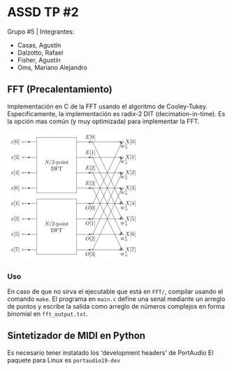 # ASSD TP #2
Grupo #5 | Integrantes:
- Casas, Agustín
- Dalzotto, Rafael
- Fisher, Agustín
- Oms, Mariano Alejandro

## FFT (Precalentamiento)
Implementación en C de la FFT usando el algoritmo de Cooley-Tukey. Específicamente, la implementación es radix-2 DIT (decimation-in-time). Es la opción mas común (y muy optimizada) para implementar la FFT.

![Diagrama de Mariposa para un DIT con N=8](./img/DIT-FFT-butterfly.png)

### Uso
En caso de que no sirva el ejecutable que está en `FFT/`, compilar usando el comando `make`. El programa en `main.c` define una senal mediante un arreglo de puntos y escribe la salida como arreglo de números complejos en forma binomial en `fft_output.txt`.

## Sintetizador de MIDI en Python

 Es necesario tener instalado los 'development headers' de PortAudio
 El paquete para Linux es `portaudio19-dev`